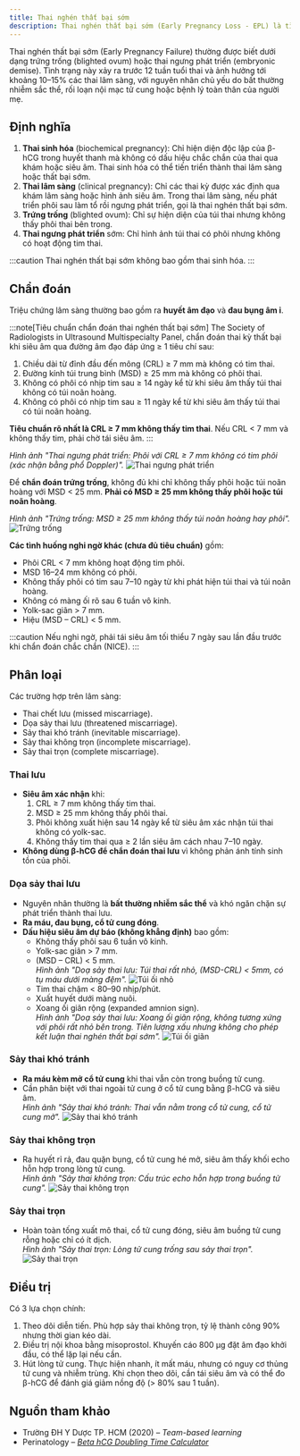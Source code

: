 ```yaml
---
title: Thai nghén thất bại sớm
description: Thai nghén thất bại sớm (Early Pregnancy Loss - EPL) là tình trạng thai lâm sàng được xác định qua siêu âm hoặc khám phụ khoa có dấu hiệu thai không phát triển.
---
```


Thai nghén thất bại sớm (Early Pregnancy Failure) thường được biết dưới dạng trứng trống (blighted ovum) hoặc thai ngưng phát triển (embryonic demise). Tình trạng này xảy ra trước 12 tuần tuổi thai và ảnh hưởng tới khoảng 10–15% các thai lâm sàng, với nguyên nhân chủ yếu do bất thường nhiễm sắc thể, rối loạn nội mạc tử cung hoặc bệnh lý toàn thân của người mẹ.

## Định nghĩa

1. **Thai sinh hóa** (biochemical pregnancy): Chỉ hiện diện độc lập của β-hCG trong huyết thanh mà không có dấu hiệu chắc chắn của thai qua khám hoặc siêu âm. Thai sinh hóa có thể tiến triển thành thai lâm sàng hoặc thất bại sớm.
2. **Thai lâm sàng** (clinical pregnancy): Chỉ các thai kỳ được xác định qua khám lâm sàng hoặc hình ảnh siêu âm. Trong thai lâm sàng, nếu phát triển phôi sau làm tổ rồi ngưng phát triển, gọi là thai nghén thất bại sớm.
3. **Trứng trống** (blighted ovum): Chỉ sự hiện diện của túi thai nhưng không thấy phôi thai bên trong.
4. **Thai ngưng phát triển** sớm: Chỉ hình ảnh túi thai có phôi nhưng không có hoạt động tim thai.

:::caution
Thai nghén thất bại sớm không bao gồm thai sinh hóa.
:::

## Chẩn đoán

Triệu chứng lâm sàng thường bao gồm ra **huyết âm đạo** và **đau bụng âm ỉ**.

:::note[Tiêu chuẩn chẩn đoán thai nghén thất bại sớm]
The Society of Radiologists in Ultrasound Multispecialty Panel, chẩn đoán thai kỳ thất bại khi siêu âm qua đường âm đạo đáp ứng ≥ 1 tiêu chí sau:

1. Chiều dài từ đỉnh đầu đến mông (CRL) ≥ 7 mm mà không có tim thai.
2. Đường kính túi trung bình (MSD) ≥ 25 mm mà không có phôi thai.
3. Không có phôi có nhịp tim sau ≥ 14 ngày kể từ khi siêu âm thấy túi thai không có túi noãn hoàng.
4. Không có phôi có nhịp tim sau ≥ 11 ngày kể từ khi siêu âm thấy túi thai có túi noãn hoàng.

**Tiêu chuẩn rõ nhất là CRL ≥ 7 mm không thấy tim thai**. Nếu CRL < 7 mm và không thấy tim, phải chờ tái siêu âm.
:::

_Hình ảnh "Thai ngưng phát triển: Phôi với CRL ≥ 7 mm không có tim phôi (xác nhận bằng phổ Doppler)"._
![Thai ngưng phát triển](./_images/thai-that-bai-som/thai-ngung-phat-trien.png)

Để **chẩn đoán trứng trống**, không đủ khi chỉ không thấy phôi hoặc túi noãn hoàng với MSD < 25 mm. **Phải có MSD ≥ 25 mm không thấy phôi hoặc túi noãn hoàng**.

_Hình ảnh "Trứng trống: MSD ≥ 25 mm không thấy túi noãn hoàng hay phôi"._
![Trứng trống](./_images/thai-that-bai-som/trung-trong.png)

**Các tình huống nghi ngờ khác (chưa đủ tiêu chuẩn)** gồm:

- Phôi CRL < 7 mm không hoạt động tim phôi.
- MSD 16–24 mm không có phôi.
- Không thấy phôi có tim sau 7–10 ngày từ khi phát hiện túi thai và túi noãn hoàng.
- Không có màng ối rõ sau 6 tuần vô kinh.
- Yolk-sac giãn > 7 mm.
- Hiệu (MSD – CRL) < 5 mm.

:::caution
Nếu nghi ngờ, phải tái siêu âm tối thiểu 7 ngày sau lần đầu trước khi chẩn đoán chắc chắn (NICE).
:::

## Phân loại

Các trường hợp trên lâm sàng:

- Thai chết lưu (missed miscarriage).
- Dọa sảy thai lưu (threatened miscarriage).
- Sảy thai khó tránh (inevitable miscarriage).
- Sảy thai không trọn (incomplete miscarriage).
- Sảy thai trọn (complete miscarriage).

### Thai lưu

- **Siêu âm xác nhận** khi:
  1. CRL ≥ 7 mm không thấy tim thai.
  2. MSD ≥ 25 mm không thấy phôi thai.
  3. Phôi không xuất hiện sau 14 ngày kể từ siêu âm xác nhận túi thai không có yolk-sac.
  4. Không thấy tim thai qua ≥ 2 lần siêu âm cách nhau 7–10 ngày.
- **Không dùng β-hCG để chẩn đoán thai lưu** vì không phản ánh tính sinh tồn của phôi.

### Dọa sảy thai lưu

- Nguyên nhân thường là **bất thường nhiễm sắc thể** và khó ngăn chặn sự phát triển thành thai lưu.
- **Ra máu, đau bụng, cổ tử cung đóng**.
- **Dấu hiệu siêu âm dự báo (không khẳng định)** bao gồm:
  - Không thấy phôi sau 6 tuần vô kinh.
  - Yolk-sac giãn > 7 mm.
  - (MSD – CRL) < 5 mm.<br>
    _Hình ảnh "Doạ sảy thai lưu: Túi thai rất nhỏ, (MSD-CRL) < 5mm, có tụ máu dưới màng đệm"._
    ![Túi ối nhỏ](./_images/thai-that-bai-som/doa-say-thai-luu-tui-oi-nho.png)
  - Tim thai chậm < 80–90 nhịp/phút.
  - Xuất huyết dưới màng nuôi.
  - Xoang ối giãn rộng (expanded amnion sign).<br>
    _Hình ảnh "Doạ sảy thai lưu: Xoang ối giãn rộng, không tương xứng với phôi rất nhỏ bên trong. Tiên lượng xấu nhưng không cho phép kết luận thai nghén thất bại sớm"._
    ![Túi ối giãn](./_images/thai-that-bai-som/doa-say-thai-luu-tui-oi-gian.png)

### Sảy thai khó tránh

- **Ra máu kèm mở cổ tử cung** khi thai vẫn còn trong buồng tử cung.
- Cần phân biệt với thai ngoài tử cung ở cổ tử cung bằng β-hCG và siêu âm.<br>
  _Hình ảnh "Sảy thai khó tránh: Thai vẫn nằm trong cổ tử cung, cổ tử cung mở"._
  ![Sảy thai khó tránh](./_images/thai-that-bai-som/say-thai-kho-tranh.png)

### Sảy thai không trọn

- Ra huyết rỉ rả, đau quặn bụng, cổ tử cung hé mở, siêu âm thấy khối echo hỗn hợp trong lòng tử cung.<br>
  _Hình ảnh "Sảy thai không trọn: Cấu trúc echo hỗn hợp trong buồng tử cung"._
  ![Sảy thai không trọn](./_images/thai-that-bai-som/say-thai-khong-tron.png)

### Sảy thai trọn

- Hoàn toàn tống xuất mô thai, cổ tử cung đóng, siêu âm buồng tử cung rỗng hoặc chỉ có ít dịch.<br>
  _Hình ảnh "Sảy thai trọn: Lòng tử cung trống sau sảy thai trọn"._
  ![Sảy thai trọn](./_images/thai-that-bai-som/say-thai-tron.jpeg)

## Điều trị

Có 3 lựa chọn chính:

1. Theo dõi diễn tiến. Phù hợp sảy thai không trọn, tỷ lệ thành công 90% nhưng thời gian kéo dài.
2. Điều trị nội khoa bằng misoprostol. Khuyến cáo 800 µg đặt âm đạo khởi đầu, có thể lặp lại nếu cần.
3. Hút lòng tử cung. Thực hiện nhanh, ít mất máu, nhưng có nguy cơ thủng tử cung và nhiễm trùng.
   Khi chọn theo dõi, cần tái siêu âm và có thể đo β-hCG để đánh giá giảm nồng độ (> 80% sau 1 tuần).

## Nguồn tham khảo

- Trường ĐH Y Dược TP. HCM (2020) – _Team-based learning_
- Perinatology – [_Beta hCG Doubling Time Calculator_](https://perinatology.com/calculators/betahCG.htm)
